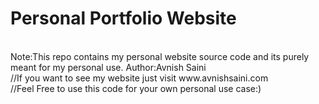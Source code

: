 # Personal Portfolio Website
<br>
Note:This repo contains my personal website source code and its purely meant for my personal use.
Author:Avnish Saini
<br>
//If you want to see my website just visit www.avnishsaini.com
<br>
//Feel Free to use this code for your own personal use case:)
